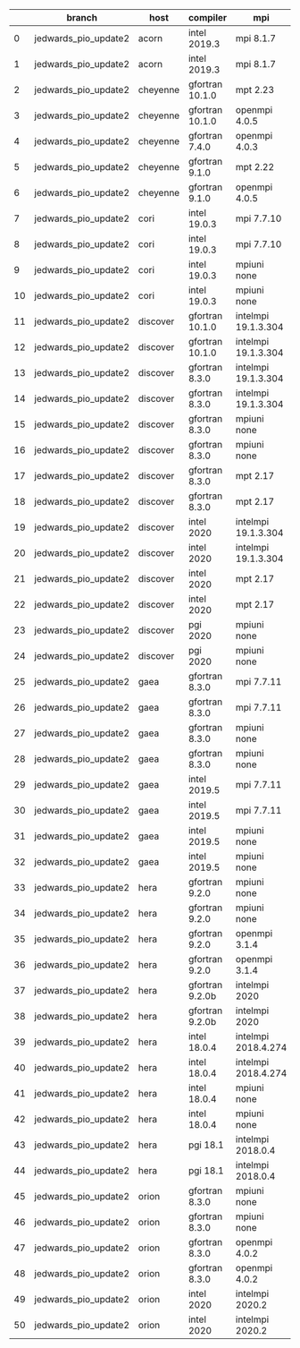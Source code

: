|    | branch               | host     | compiler        | mpi                 | netcdf      | o_g   | os     | build   | u_pass   | u_fail   | s_pass   | s_fail   | e_pass   | e_fail   | nuopc_pass   | nuopc_fail   | artifacts_hash                                                                                                                                                                 | modified                   |
|----|----------------------|----------|-----------------|---------------------|-------------|-------|--------|---------|----------|----------|----------|----------|----------|----------|--------------|--------------|--------------------------------------------------------------------------------------------------------------------------------------------------------------------------------|----------------------------|
|  0 | jedwards_pio_update2 | acorn    | intel 2019.3    | mpi 8.1.7           | 4.7.4 4.5.3 | O     | Unicos | pass    | 13647    | 0        | 49       | 0        | 80       | 0        | 50           | 0            | [artifacts](https://github.com/esmf-org/esmf-test-artifacts/tree/34891076ba96c4da22da1efb8147e32aec9bae75/jedwards_pio_update2/acorn/intel/2019.3/O/mpi/8.1.7)                 | 2022-03-15 13:08:08.483108 |
|  1 | jedwards_pio_update2 | acorn    | intel 2019.3    | mpi 8.1.7           | 4.7.4 4.5.3 | g     | Unicos | pass    | 13647    | 0        | 49       | 0        | 80       | 0        | 50           | 0            | [artifacts](https://github.com/esmf-org/esmf-test-artifacts/tree/a80bb5da6a6a793912a2feaba1f24e8265900fa4/jedwards_pio_update2/acorn/intel/2019.3/g/mpi/8.1.7)                 | 2022-03-15 13:08:08.483084 |
|  2 | jedwards_pio_update2 | cheyenne | gfortran 10.1.0 | mpt 2.23            | 4.7.4 4.5.3 | O     | Linux  | pass    | pending  | pending  | pending  | pending  | pending  | pending  | pending      | pending      | [artifacts](https://github.com/esmf-org/esmf-test-artifacts/tree/ff19790989d84a2c32517babbf57f6d5ada4026d/jedwards_pio_update2/cheyenne/gfortran/10.1.0/O/mpt/2.23)            | 2022-03-15 12:09:51.220777 |
|  3 | jedwards_pio_update2 | cheyenne | gfortran 10.1.0 | openmpi 4.0.5       | 4.7.4 4.5.3 | O     | Linux  | pass    | pending  | pending  | pending  | pending  | pending  | pending  | pending      | pending      | [artifacts](https://github.com/esmf-org/esmf-test-artifacts/tree/84923f313a5fc744362ace1b192b53465d60a1c9/jedwards_pio_update2/cheyenne/gfortran/10.1.0/O/openmpi/4.0.5)       | 2022-03-15 12:09:51.220767 |
|  4 | jedwards_pio_update2 | cheyenne | gfortran 7.4.0  | openmpi 4.0.3       | 4.7.3 4.5.2 | O     | Linux  | pass    | pending  | pending  | pending  | pending  | pending  | pending  | pending      | pending      | [artifacts](https://github.com/esmf-org/esmf-test-artifacts/tree/8286b4e89d86f68b049f9341d3bec64c62a7017d/jedwards_pio_update2/cheyenne/gfortran/7.4.0/O/openmpi/4.0.3)        | 2022-03-15 12:09:51.220761 |
|  5 | jedwards_pio_update2 | cheyenne | gfortran 9.1.0  | mpt 2.22            | 4.7.3 4.5.2 | O     | Linux  | pass    | pending  | pending  | pending  | pending  | pending  | pending  | pending      | pending      | [artifacts](https://github.com/esmf-org/esmf-test-artifacts/tree/33b35d0286ab6c785e6d33b22fe9fa94a92d0212/jedwards_pio_update2/cheyenne/gfortran/9.1.0/O/mpt/2.22)             | 2022-03-15 12:09:51.220773 |
|  6 | jedwards_pio_update2 | cheyenne | gfortran 9.1.0  | openmpi 4.0.5       | 4.7.3 4.5.2 | O     | Linux  | pass    | pending  | pending  | pending  | pending  | pending  | pending  | pending      | pending      | [artifacts](https://github.com/esmf-org/esmf-test-artifacts/tree/ca8dc17301be0cc232dbd0711c73de2bc652766a/jedwards_pio_update2/cheyenne/gfortran/9.1.0/O/openmpi/4.0.5)        | 2022-03-15 12:09:51.220732 |
|  7 | jedwards_pio_update2 | cori     | intel 19.0.3    | mpi 7.7.10          | 4.6.3 4.4.5 | O     | Unicos | pass    | pending  | pending  | pending  | pending  | pending  | pending  | pending      | pending      | [artifacts](https://github.com/esmf-org/esmf-test-artifacts/tree/faabed0e889a56296a6c24df911fdd2f1914e3cf/jedwards_pio_update2/cori/intel/19.0.3/O/mpi/7.7.10)                 | 2022-03-15 12:12:14.766148 |
|  8 | jedwards_pio_update2 | cori     | intel 19.0.3    | mpi 7.7.10          | 4.6.3 4.4.5 | g     | Unicos | pass    | pending  | pending  | pending  | pending  | pending  | pending  | pending      | pending      | [artifacts](https://github.com/esmf-org/esmf-test-artifacts/tree/fecbcf10cd0e240dce1f59f579f51aa7a72f936f/jedwards_pio_update2/cori/intel/19.0.3/g/mpi/7.7.10)                 | 2022-03-15 12:12:14.766178 |
|  9 | jedwards_pio_update2 | cori     | intel 19.0.3    | mpiuni none         | 4.6.3 4.4.5 | O     | Unicos | pass    | pending  | pending  | pending  | pending  | pending  | pending  | pending      | pending      | [artifacts](https://github.com/esmf-org/esmf-test-artifacts/tree/834015adb12dd585abb7910569719083c936b100/jedwards_pio_update2/cori/intel/19.0.3/O/mpiuni/none)                | 2022-03-15 12:12:14.766189 |
| 10 | jedwards_pio_update2 | cori     | intel 19.0.3    | mpiuni none         | 4.6.3 4.4.5 | g     | Unicos | pass    | pending  | pending  | pending  | pending  | pending  | pending  | pending      | pending      | [artifacts](https://github.com/esmf-org/esmf-test-artifacts/tree/911179b73522f37b92c5d37c07e7e13b57c0ccd8/jedwards_pio_update2/cori/intel/19.0.3/g/mpiuni/none)                | 2022-03-15 12:12:14.766184 |
| 11 | jedwards_pio_update2 | discover | gfortran 10.1.0 | intelmpi 19.1.3.304 | N/A N/A     | O     | Linux  | pass    | 13632    | 15       | 49       | 0        | 80       | 0        | 50           | 0            | [artifacts](https://github.com/esmf-org/esmf-test-artifacts/tree/ba6ecc10071788619a5b51d9a577d72923689fc4/jedwards_pio_update2/discover/gfortran/10.1.0/O/intelmpi/19.1.3.304) | 2022-03-15 12:14:17.564332 |
| 12 | jedwards_pio_update2 | discover | gfortran 10.1.0 | intelmpi 19.1.3.304 | N/A N/A     | g     | Linux  | pass    | 13632    | 15       | 49       | 0        | 80       | 0        | 50           | 0            | [artifacts](https://github.com/esmf-org/esmf-test-artifacts/tree/427316faa95218e03d75766b5b1431d788a7520b/jedwards_pio_update2/discover/gfortran/10.1.0/g/intelmpi/19.1.3.304) | 2022-03-15 12:14:17.564397 |
| 13 | jedwards_pio_update2 | discover | gfortran 8.3.0  | intelmpi 19.1.3.304 | N/A N/A     | O     | Linux  | pass    | 13632    | 15       | 49       | 0        | 80       | 0        | 50           | 0            | [artifacts](https://github.com/esmf-org/esmf-test-artifacts/tree/ba6ecc10071788619a5b51d9a577d72923689fc4/jedwards_pio_update2/discover/gfortran/8.3.0/O/intelmpi/19.1.3.304)  | 2022-03-15 12:14:17.564513 |
| 14 | jedwards_pio_update2 | discover | gfortran 8.3.0  | intelmpi 19.1.3.304 | N/A N/A     | g     | Linux  | pass    | 13632    | 15       | 49       | 0        | 80       | 0        | 50           | 0            | [artifacts](https://github.com/esmf-org/esmf-test-artifacts/tree/6a2b55eff1cd850cf390919d32b1d1bed3e73b92/jedwards_pio_update2/discover/gfortran/8.3.0/g/intelmpi/19.1.3.304)  | 2022-03-15 12:14:17.564367 |
| 15 | jedwards_pio_update2 | discover | gfortran 8.3.0  | mpiuni none         | N/A N/A     | O     | Linux  | pass    | 12121    | 0        | 8        | 0        | 43       | 0        | 0            | 50           | [artifacts](https://github.com/esmf-org/esmf-test-artifacts/tree/abb98c01f8bafac13d4f0aaa1956e3b6bc9325e1/jedwards_pio_update2/discover/gfortran/8.3.0/O/mpiuni/none)          | 2022-03-15 12:14:17.564382 |
| 16 | jedwards_pio_update2 | discover | gfortran 8.3.0  | mpiuni none         | N/A N/A     | g     | Linux  | pass    | 12121    | 0        | 8        | 0        | 43       | 0        | 0            | 50           | [artifacts](https://github.com/esmf-org/esmf-test-artifacts/tree/3bf16f720e38d06bea4fdccdb533762c0d1f32bc/jedwards_pio_update2/discover/gfortran/8.3.0/g/mpiuni/none)          | 2022-03-15 12:14:17.564499 |
| 17 | jedwards_pio_update2 | discover | gfortran 8.3.0  | mpt 2.17            | N/A N/A     | O     | Linux  | pass    | 13647    | 0        | 49       | 0        | 80       | 0        | 46           | 4            | [artifacts](https://github.com/esmf-org/esmf-test-artifacts/tree/3de733184805ef408cb3e11e803672716471cce8/jedwards_pio_update2/discover/gfortran/8.3.0/O/mpt/2.17)             | 2022-03-15 12:14:17.564470 |
| 18 | jedwards_pio_update2 | discover | gfortran 8.3.0  | mpt 2.17            | N/A N/A     | g     | Linux  | pass    | 13647    | 0        | 49       | 0        | 80       | 0        | 46           | 4            | [artifacts](https://github.com/esmf-org/esmf-test-artifacts/tree/dc3ef3c7b9ac7d9d23de12af98d291e067bd13c1/jedwards_pio_update2/discover/gfortran/8.3.0/g/mpt/2.17)             | 2022-03-15 12:14:17.564273 |
| 19 | jedwards_pio_update2 | discover | intel 2020      | intelmpi 19.1.3.304 | 4.8.0 4.5.4 | O     | Linux  | pass    | 13647    | 0        | 49       | 0        | 80       | 0        | 50           | 0            | [artifacts](https://github.com/esmf-org/esmf-test-artifacts/tree/dcd8e0ff98c601065e2a7427ef0df6c013554d86/jedwards_pio_update2/discover/intel/2020/O/intelmpi/19.1.3.304)      | 2022-03-15 12:14:17.564484 |
| 20 | jedwards_pio_update2 | discover | intel 2020      | intelmpi 19.1.3.304 | 4.8.0 4.5.4 | g     | Linux  | pass    | 13647    | 0        | 49       | 0        | 80       | 0        | 50           | 0            | [artifacts](https://github.com/esmf-org/esmf-test-artifacts/tree/6a96eaa173ae18684647d2c0fdfdcc55d2f7e168/jedwards_pio_update2/discover/intel/2020/g/intelmpi/19.1.3.304)      | 2022-03-15 12:14:17.564426 |
| 21 | jedwards_pio_update2 | discover | intel 2020      | mpt 2.17            | 4.8.0 4.5.4 | O     | Linux  | fail    | fail     | fail     | fail     | fail     | fail     | fail     | 0            | 50           | [artifacts](https://github.com/esmf-org/esmf-test-artifacts/tree/e6488b1ec15b128a677c2bb63c0189db95e831a4/jedwards_pio_update2/discover/intel/2020/O/mpt/2.17)                 | 2022-03-15 12:14:17.564456 |
| 22 | jedwards_pio_update2 | discover | intel 2020      | mpt 2.17            | 4.8.0 4.5.4 | g     | Linux  | fail    | fail     | fail     | fail     | fail     | fail     | fail     | 0            | 50           | [artifacts](https://github.com/esmf-org/esmf-test-artifacts/tree/384ec27f129213a1d1e7febecc3f1d3de15c9f00/jedwards_pio_update2/discover/intel/2020/g/mpt/2.17)                 | 2022-03-15 12:14:17.564440 |
| 23 | jedwards_pio_update2 | discover | pgi 2020        | mpiuni none         | N/A N/A     | O     | Linux  | pass    | 11499    | 622      | 6        | 2        | 40       | 3        | 0            | 50           | [artifacts](https://github.com/esmf-org/esmf-test-artifacts/tree/c0429fd4a605eca1c33f76c6e675f381c1c1f769/jedwards_pio_update2/discover/pgi/2020/O/mpiuni/none)                | 2022-03-15 12:14:17.564350 |
| 24 | jedwards_pio_update2 | discover | pgi 2020        | mpiuni none         | N/A N/A     | g     | Linux  | pass    | 11499    | 622      | 4        | 4        | 40       | 3        | 0            | 50           | [artifacts](https://github.com/esmf-org/esmf-test-artifacts/tree/9d1e1cfa68f8a1078704f696e7226f2e65906164/jedwards_pio_update2/discover/pgi/2020/g/mpiuni/none)                | 2022-03-15 12:14:17.564411 |
| 25 | jedwards_pio_update2 | gaea     | gfortran 8.3.0  | mpi 7.7.11          | 4.6.3 4.4.5 | O     | Unicos | pass    | 13646    | 1        | 49       | 0        | 80       | 0        | 47           | 3            | [artifacts](https://github.com/esmf-org/esmf-test-artifacts/tree/bb3022905fdf5971fb4374e1c1ab20443f44d0c9/jedwards_pio_update2/gaea/gfortran/8.3.0/O/mpi/7.7.11)               | 2022-03-15 12:15:58.945673 |
| 26 | jedwards_pio_update2 | gaea     | gfortran 8.3.0  | mpi 7.7.11          | 4.6.3 4.4.5 | g     | Unicos | pass    | 13646    | 1        | 49       | 0        | 80       | 0        | 47           | 3            | [artifacts](https://github.com/esmf-org/esmf-test-artifacts/tree/4d38decd13f7b4947f8dd0f082b8f122ce0a05c9/jedwards_pio_update2/gaea/gfortran/8.3.0/g/mpi/7.7.11)               | 2022-03-15 12:15:58.945689 |
| 27 | jedwards_pio_update2 | gaea     | gfortran 8.3.0  | mpiuni none         | 4.6.3 4.4.5 | O     | Unicos | pass    | 12121    | 0        | 8        | 0        | 43       | 0        | 0            | 50           | [artifacts](https://github.com/esmf-org/esmf-test-artifacts/tree/6c0b6aec45da44d0801ee9e6ebba949d12735c11/jedwards_pio_update2/gaea/gfortran/8.3.0/O/mpiuni/none)              | 2022-03-15 12:15:58.945668 |
| 28 | jedwards_pio_update2 | gaea     | gfortran 8.3.0  | mpiuni none         | 4.6.3 4.4.5 | g     | Unicos | pass    | 12121    | 0        | 8        | 0        | 43       | 0        | 0            | 50           | [artifacts](https://github.com/esmf-org/esmf-test-artifacts/tree/3165cce73e0af7e549f3a49ebb0863d180c487e6/jedwards_pio_update2/gaea/gfortran/8.3.0/g/mpiuni/none)              | 2022-03-15 12:15:58.945681 |
| 29 | jedwards_pio_update2 | gaea     | intel 2019.5    | mpi 7.7.11          | 4.6.3 4.4.5 | O     | Unicos | pass    | 13632    | 15       | 49       | 0        | 80       | 0        | 47           | 3            | [artifacts](https://github.com/esmf-org/esmf-test-artifacts/tree/a876d35bc1c0f886a535981e133b45e09ea3a496/jedwards_pio_update2/gaea/intel/2019.5/O/mpi/7.7.11)                 | 2022-03-15 12:15:58.945677 |
| 30 | jedwards_pio_update2 | gaea     | intel 2019.5    | mpi 7.7.11          | 4.6.3 4.4.5 | g     | Unicos | pass    | 13632    | 15       | 49       | 0        | 80       | 0        | 47           | 3            | [artifacts](https://github.com/esmf-org/esmf-test-artifacts/tree/b1cbeec21e97fd5ab07db627ddbbd80e4970d982/jedwards_pio_update2/gaea/intel/2019.5/g/mpi/7.7.11)                 | 2022-03-15 12:15:58.945685 |
| 31 | jedwards_pio_update2 | gaea     | intel 2019.5    | mpiuni none         | 4.6.3 4.4.5 | O     | Unicos | pass    | 12106    | 15       | 8        | 0        | 43       | 0        | 0            | 50           | [artifacts](https://github.com/esmf-org/esmf-test-artifacts/tree/b6e7a21c54761ee520f4ee2a78de912001611298/jedwards_pio_update2/gaea/intel/2019.5/O/mpiuni/none)                | 2022-03-15 12:15:58.945634 |
| 32 | jedwards_pio_update2 | gaea     | intel 2019.5    | mpiuni none         | 4.6.3 4.4.5 | g     | Unicos | pass    | 12106    | 15       | 8        | 0        | 43       | 0        | 0            | 50           | [artifacts](https://github.com/esmf-org/esmf-test-artifacts/tree/7d0c9ec323bdb96396155bfe6bcd439682dccb70/jedwards_pio_update2/gaea/intel/2019.5/g/mpiuni/none)                | 2022-03-15 12:15:58.945662 |
| 33 | jedwards_pio_update2 | hera     | gfortran 9.2.0  | mpiuni none         | 4.7.2 4.5.2 | O     | Linux  | pass    | 12121    | 0        | 8        | 0        | 43       | 0        | 0            | 50           | [artifacts](https://github.com/esmf-org/esmf-test-artifacts/tree/ea0149c780841b0d1b88179f2cc0db2690b4fb59/jedwards_pio_update2/hera/gfortran/9.2.0/O/mpiuni/none)              | 2022-03-15 12:18:40.872227 |
| 34 | jedwards_pio_update2 | hera     | gfortran 9.2.0  | mpiuni none         | 4.7.2 4.5.2 | g     | Linux  | pass    | 12121    | 0        | 8        | 0        | 43       | 0        | 0            | 50           | [artifacts](https://github.com/esmf-org/esmf-test-artifacts/tree/ef31766d79736adf0c7dd9898700bf5b79ce5414/jedwards_pio_update2/hera/gfortran/9.2.0/g/mpiuni/none)              | 2022-03-15 12:18:40.872180 |
| 35 | jedwards_pio_update2 | hera     | gfortran 9.2.0  | openmpi 3.1.4       | 4.7.2 4.5.2 | O     | Linux  | fail    | fail     | fail     | fail     | fail     | fail     | fail     | 0            | 50           | [artifacts](https://github.com/esmf-org/esmf-test-artifacts/tree/2add6b52656c8f20a17ca298d94b3f3327025021/jedwards_pio_update2/hera/gfortran/9.2.0/O/openmpi/3.1.4)            | 2022-03-15 12:18:40.872197 |
| 36 | jedwards_pio_update2 | hera     | gfortran 9.2.0  | openmpi 3.1.4       | 4.7.2 4.5.2 | g     | Linux  | fail    | fail     | fail     | fail     | fail     | fail     | fail     | 0            | 50           | [artifacts](https://github.com/esmf-org/esmf-test-artifacts/tree/9ca443589eff1e569352a6b73e9e49ddf66841bf/jedwards_pio_update2/hera/gfortran/9.2.0/g/openmpi/3.1.4)            | 2022-03-15 12:18:40.872205 |
| 37 | jedwards_pio_update2 | hera     | gfortran 9.2.0b | intelmpi 2020       | N/A N/A     | O     | Linux  | pass    | 0        | 8769     | 0        | 49       | 0        | 80       | 0            | 50           | [artifacts](https://github.com/esmf-org/esmf-test-artifacts/tree/cb42475c258bde9c006f644b80455d3ce9e32d84/jedwards_pio_update2/hera/gfortran/9.2.0b/O/intelmpi/2020)           | 2022-03-15 12:18:40.872214 |
| 38 | jedwards_pio_update2 | hera     | gfortran 9.2.0b | intelmpi 2020       | N/A N/A     | g     | Linux  | pass    | 0        | 8769     | 0        | 49       | 0        | 80       | 0            | 50           | [artifacts](https://github.com/esmf-org/esmf-test-artifacts/tree/cb42475c258bde9c006f644b80455d3ce9e32d84/jedwards_pio_update2/hera/gfortran/9.2.0b/g/intelmpi/2020)           | 2022-03-15 12:18:40.872152 |
| 39 | jedwards_pio_update2 | hera     | intel 18.0.4    | intelmpi 2018.4.274 | 4.7.4 4.5.3 | O     | Linux  | fail    | fail     | fail     | fail     | fail     | fail     | fail     | 0            | 50           | [artifacts](https://github.com/esmf-org/esmf-test-artifacts/tree/cf827af46d8db4dd6b5eeb1876ca3eaae3355752/jedwards_pio_update2/hera/intel/18.0.4/O/intelmpi/2018.4.274)        | 2022-03-15 12:18:40.872223 |
| 40 | jedwards_pio_update2 | hera     | intel 18.0.4    | intelmpi 2018.4.274 | 4.7.4 4.5.3 | g     | Linux  | fail    | fail     | fail     | fail     | fail     | fail     | fail     | 0            | 50           | [artifacts](https://github.com/esmf-org/esmf-test-artifacts/tree/230416ce4a18ae8fdf2086d764b284c3882b9fdf/jedwards_pio_update2/hera/intel/18.0.4/g/intelmpi/2018.4.274)        | 2022-03-15 12:18:40.872187 |
| 41 | jedwards_pio_update2 | hera     | intel 18.0.4    | mpiuni none         | N/A N/A     | O     | Linux  | fail    | fail     | fail     | fail     | fail     | fail     | fail     | 0            | 50           | [artifacts](https://github.com/esmf-org/esmf-test-artifacts/tree/bf52bbcf5269951f3ed4ca1a85fb7f9ec200021e/jedwards_pio_update2/hera/intel/18.0.4/O/mpiuni/none)                | 2022-03-15 12:18:40.872210 |
| 42 | jedwards_pio_update2 | hera     | intel 18.0.4    | mpiuni none         | N/A N/A     | g     | Linux  | fail    | fail     | fail     | fail     | fail     | fail     | fail     | 0            | 50           | [artifacts](https://github.com/esmf-org/esmf-test-artifacts/tree/798ccbf4a9e476e43098b2371154c9161c2d4d57/jedwards_pio_update2/hera/intel/18.0.4/g/mpiuni/none)                | 2022-03-15 12:18:40.872219 |
| 43 | jedwards_pio_update2 | hera     | pgi 18.1        | intelmpi 2018.0.4   | N/A N/A     | O     | Linux  | fail    | fail     | fail     | fail     | fail     | fail     | fail     | 0            | 50           | [artifacts](https://github.com/esmf-org/esmf-test-artifacts/tree/8a5b65561133c44ba64bfa02c6a278389bea7938/jedwards_pio_update2/hera/pgi/18.1/O/intelmpi/2018.0.4)              | 2022-03-15 12:18:40.872201 |
| 44 | jedwards_pio_update2 | hera     | pgi 18.1        | intelmpi 2018.0.4   | N/A N/A     | g     | Linux  | fail    | fail     | fail     | fail     | fail     | fail     | fail     | 0            | 50           | [artifacts](https://github.com/esmf-org/esmf-test-artifacts/tree/ebbf083c2689bf3c0393006b3f9c058fefb4b3fd/jedwards_pio_update2/hera/pgi/18.1/g/intelmpi/2018.0.4)              | 2022-03-15 12:18:40.872192 |
| 45 | jedwards_pio_update2 | orion    | gfortran 8.3.0  | mpiuni none         | 4.7.4 4.5.3 | O     | Linux  | pass    | 12121    | 0        | 8        | 0        | 43       | 0        | 0            | 50           | [artifacts](https://github.com/esmf-org/esmf-test-artifacts/tree/9a8ef2e08f57a9f770dfba1d8c7e9b66bc690703/jedwards_pio_update2/orion/gfortran/8.3.0/O/mpiuni/none)             | 2022-03-15 12:22:46.727526 |
| 46 | jedwards_pio_update2 | orion    | gfortran 8.3.0  | mpiuni none         | 4.7.4 4.5.3 | g     | Linux  | pass    | 12121    | 0        | 8        | 0        | 43       | 0        | 0            | 50           | [artifacts](https://github.com/esmf-org/esmf-test-artifacts/tree/cf2c00fdaf47a57f8e14b65ec27c63422c1e8301/jedwards_pio_update2/orion/gfortran/8.3.0/g/mpiuni/none)             | 2022-03-15 12:22:46.727486 |
| 47 | jedwards_pio_update2 | orion    | gfortran 8.3.0  | openmpi 4.0.2       | 4.7.4 4.5.3 | O     | Linux  | pass    | 13647    | 0        | 49       | 0        | 80       | 0        | 50           | 0            | [artifacts](https://github.com/esmf-org/esmf-test-artifacts/tree/b6d3140302dd3fc3322e5d0dc7f52803016b4821/jedwards_pio_update2/orion/gfortran/8.3.0/O/openmpi/4.0.2)           | 2022-03-15 12:22:46.727514 |
| 48 | jedwards_pio_update2 | orion    | gfortran 8.3.0  | openmpi 4.0.2       | 4.7.4 4.5.3 | g     | Linux  | pass    | 13647    | 0        | 49       | 0        | 80       | 0        | 50           | 0            | [artifacts](https://github.com/esmf-org/esmf-test-artifacts/tree/4e2deadf6a17325230a4cd0543b5745ef998f5e9/jedwards_pio_update2/orion/gfortran/8.3.0/g/openmpi/4.0.2)           | 2022-03-15 12:22:46.727520 |
| 49 | jedwards_pio_update2 | orion    | intel 2020      | intelmpi 2020.2     | 4.7.4 4.5.3 | O     | Linux  | pass    | fail     | fail     | fail     | fail     | fail     | fail     | 0            | 0            | [artifacts](https://github.com/esmf-org/esmf-test-artifacts/tree/093a70f5deddae4713e681db7330a123cfcab989/jedwards_pio_update2/orion/intel/2020/O/intelmpi/2020.2)             | 2022-03-15 12:22:46.727530 |
| 50 | jedwards_pio_update2 | orion    | intel 2020      | intelmpi 2020.2     | 4.7.4 4.5.3 | g     | Linux  | pass    | fail     | fail     | fail     | fail     | fail     | fail     | 0            | 0            | [artifacts](https://github.com/esmf-org/esmf-test-artifacts/tree/de888658ffc5c722aae80f4e8884621f7ca2ce05/jedwards_pio_update2/orion/intel/2020/g/intelmpi/2020.2)             | 2022-03-15 12:22:46.727535 |